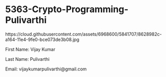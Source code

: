 # 5363-Crypto-Programming-Pulivarthi
<p>https://cloud.githubusercontent.com/assets/6968600/5841707/8628982c-a164-11e4-9fe0-bce073de3b08.jpg</p> 
<p>First Name: Vijay Kumar </p>
<p>Last Name: Pulivarthi </p>
<p>Email: vijaykumarpulivarthi@gmail.com</p>
